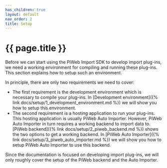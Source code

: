 ```yaml
---
has_children: true
layout: default
nav_order: 2
title: Setup
---
```


<!---
Ziele:
- aufzeigen, was benötigt und wie eingerichtet wird, um ein Plug-in entwickeln zu können
 
Inhalt:
- Nutzung von Visual Studio / Rider / VS Code erwähnen
- Installation und Einrichtung von PiWeb
    - PiWeb Lizenz als Voraussetzung (PiWeb Cloud als Alternative)
    - PiWeb Server muss laufen
- Einrichtung des Auto Importers
    - Importplan anlegen, Zieldatenbank definieren, Importquelle festlegen
    - Aktivierung des Developer Mode für Auto Importer beschreiben
    - Verwendung Kommandozeilenparameter für Plug-in-Ordner erklären
- Template erwähnen, muss noch in GitHub bereitgestellt werden und auf Formats erweitert werden
--->

# {{ page.title }}
Before we can start using the PiWeb Import SDK to develop import plug-ins, we need a working environment for compiling and running these plug-ins. This section explains how to setup such an environment.

In principle, there are only two requirements we need to cover:
- The first requirement is the development environment which is necessary to compile your plug-ins. In [Development environment]({% link docs/setup/1_development_environment.md %}) we will show you how to setup this environment.
- The second requirement is a hosting application to run your plug-ins. This hosting application is usually PiWeb Auto Importer. However, PiWeb Auto Importer in turn requires a working backend to import data to. [PiWeb backend]({% link docs/setup/2_piweb_backend.md %}) shows the two options to get a working backend. In [PiWeb Auto Importer]({% link docs/setup/3_piweb_auto_importer.md %}) we will show you how to setup PiWeb Auto Importer to use this backend.

Since the documentation is focused on developing import plug-ins, we will only roughly cover the setup of the PiWeb backend and the Auto Importer.
